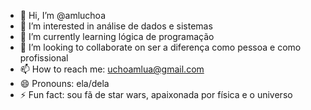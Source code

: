 - 👋 Hi, I’m @amluchoa
- 👀 I’m interested in análise de dados e sistemas
- 🌱 I’m currently learning lógica de programação
- 💞️ I’m looking to collaborate on ser a diferença como pessoa e como profissional
- 📫 How to reach me: uchoamlua@gmail.com
- 😄 Pronouns: ela/dela
- ⚡ Fun fact: sou fã de star wars, apaixonada por física e o universo

<!---
amluchoa/amluchoa is a ✨ special ✨ repository because its `README.md` (this file) appears on your GitHub profile.
You can click the Preview link to take a look at your changes.
--->
